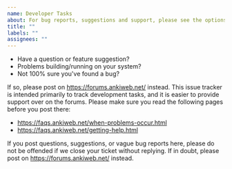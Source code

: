 ```yaml
---
name: Developer Tasks
about: For bug reports, suggestions and support, please see the options below.
title: ""
labels: ""
assignees: ""
---
```


- Have a question or feature suggestion?
- Problems building/running on your system?
- Not 100% sure you've found a bug?

If so, please post on https://forums.ankiweb.net/ instead. This issue tracker is
intended primarily to track development tasks, and it is easier to provide support
over on the forums. Please make sure you read the following pages before
you post there:

- https://faqs.ankiweb.net/when-problems-occur.html
- https://faqs.ankiweb.net/getting-help.html

If you post questions, suggestions, or vague bug reports here, please do not be
offended if we close your ticket without replying. If in doubt, please post on
https://forums.ankiweb.net/ instead.
